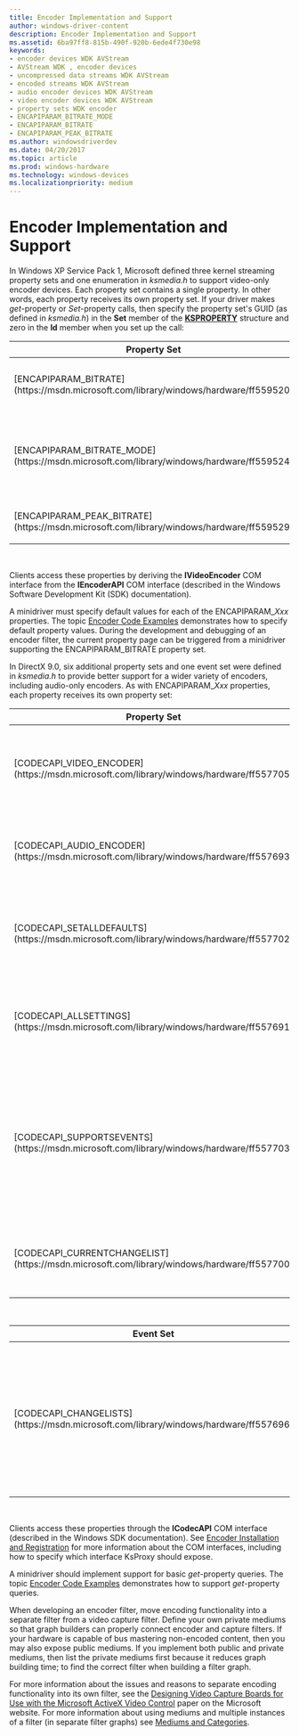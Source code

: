 ```yaml
---
title: Encoder Implementation and Support
author: windows-driver-content
description: Encoder Implementation and Support
ms.assetid: 6ba97ff8-815b-490f-920b-6ede4f730e98
keywords:
- encoder devices WDK AVStream
- AVStream WDK , encoder devices
- uncompressed data streams WDK AVStream
- encoded streams WDK AVStream
- audio encoder devices WDK AVStream
- video encoder devices WDK AVStream
- property sets WDK encoder
- ENCAPIPARAM_BITRATE_MODE
- ENCAPIPARAM_BITRATE
- ENCAPIPARAM_PEAK_BITRATE
ms.author: windowsdriverdev
ms.date: 04/20/2017
ms.topic: article
ms.prod: windows-hardware
ms.technology: windows-devices
ms.localizationpriority: medium
---
```


# Encoder Implementation and Support


In Windows XP Service Pack 1, Microsoft defined three kernel streaming property sets and one enumeration in *ksmedia.h* to support video-only encoder devices. Each property set contains a single property. In other words, each property receives its own property set. If your driver makes *get*-property or *Set*-property calls, then specify the property set's GUID (as defined in *ksmedia.h*) in the **Set** member of the [**KSPROPERTY**](https://docs.microsoft.com/windows-hardware/drivers/ddi/content/ks/ns-ks-ksidentifier) structure and zero in the **Id** member when you set up the call:

<table>
<colgroup>
<col width="50%" />
<col width="50%" />
</colgroup>
<thead>
<tr class="header">
<th>Property Set</th>
<th>Description</th>
</tr>
</thead>
<tbody>
<tr class="odd">
<td>[ENCAPIPARAM_BITRATE](https://msdn.microsoft.com/library/windows/hardware/ff559520)</td>
<td><p>Implement this property set to specify the encoding bit rates supported by the encoder device. See [Encoder Code Examples](encoder-code-examples.md) for more details.</p></td>
</tr>
<tr class="even">
<td>[ENCAPIPARAM_BITRATE_MODE](https://msdn.microsoft.com/library/windows/hardware/ff559524)</td>
<td><p>Implement this property set to specify the encoding modes supported by the device. This property set uses the [<strong>VIDEOENCODER_BITRATE_MODE</strong>](https://msdn.microsoft.com/library/windows/hardware/ff568695) enumeration to specify the supported modes. See [Encoder Code Examples](encoder-code-examples.md) for more details.</p></td>
</tr>
<tr class="odd">
<td>[ENCAPIPARAM_PEAK_BITRATE](https://msdn.microsoft.com/library/windows/hardware/ff559529)</td>
<td><p>Implement this property set to specify the maximum encoding bit rate of the device.</p></td>
</tr>
</tbody>
</table>

 

Clients access these properties by deriving the **IVideoEncoder** COM interface from the **IEncoderAPI** COM interface (described in the Windows Software Development Kit (SDK) documentation).

A minidriver must specify default values for each of the ENCAPIPARAM\_*Xxx* properties. The topic [Encoder Code Examples](encoder-code-examples.md) demonstrates how to specify default property values. During the development and debugging of an encoder filter, the current property page can be triggered from a minidriver supporting the ENCAPIPARAM\_BITRATE property set.

In DirectX 9.0, six additional property sets and one event set were defined in *ksmedia.h* to provide better support for a wider variety of encoders, including audio-only encoders. As with ENCAPIPARAM\_*Xxx* properties, each property receives its own property set:

<table>
<colgroup>
<col width="50%" />
<col width="50%" />
</colgroup>
<thead>
<tr class="header">
<th>Property Set</th>
<th>Description</th>
</tr>
</thead>
<tbody>
<tr class="odd">
<td>[CODECAPI_VIDEO_ENCODER](https://msdn.microsoft.com/library/windows/hardware/ff557705)</td>
<td><p>If your device supports encoding video streams (including auxiliary audio such as TV audio) then implement support for this property set.</p></td>
</tr>
<tr class="even">
<td>[CODECAPI_AUDIO_ENCODER](https://msdn.microsoft.com/library/windows/hardware/ff557693)</td>
<td><p>If your device is an audio-only encoder, then implement support for this property set instead of CODECAPI_VIDEO_ENCODER.</p></td>
</tr>
<tr class="odd">
<td>[CODECAPI_SETALLDEFAULTS](https://msdn.microsoft.com/library/windows/hardware/ff557702)</td>
<td><p>Implement this property set to reset all the encoder device's internal settings, such as encoding bit rate and encoding mode to their default values.</p></td>
</tr>
<tr class="even">
<td>[CODECAPI_ALLSETTINGS](https://msdn.microsoft.com/library/windows/hardware/ff557691)</td>
<td><p>Implement this property set to communicate the current settings of the encoder device. This property set is used for communication to and from clients.</p></td>
</tr>
<tr class="odd">
<td>[CODECAPI_SUPPORTSEVENTS](https://msdn.microsoft.com/library/windows/hardware/ff557703)</td>
<td><p>If your device supports events from user mode--such as to change the encoding mode, bit rate, or other settings--then implement this property set. If you implement this property set, then you must also implement support for the CODECAPI_CHANGELISTS event.</p></td>
</tr>
<tr class="even">
<td>[CODECAPI_CURRENTCHANGELIST](https://msdn.microsoft.com/library/windows/hardware/ff557700)</td>
<td><p>Implement this property set to determine which encoder parameters were changed in a previous call to set one or more encoder properties.</p></td>
</tr>
</tbody>
</table>

 

<table>
<colgroup>
<col width="50%" />
<col width="50%" />
</colgroup>
<thead>
<tr class="header">
<th>Event Set</th>
<th>Description</th>
</tr>
</thead>
<tbody>
<tr class="odd">
<td><p>[CODECAPI_CHANGELISTS](https://msdn.microsoft.com/library/windows/hardware/ff557696)</p></td>
<td><p>If the device supports responding to user-mode events through the CODECAPI_SUPPORTSEVENTS property set, then implement this event set to return a list of encoder settings that have changed as the result of a client's prior <em>Set</em>-property call to either CODECAPI_SETALLDEFAULTS or CODECAPI_ALLSETTINGS.</p></td>
</tr>
</tbody>
</table>

 

Clients access these properties through the **ICodecAPI** COM interface (described in the Windows SDK documentation). See [Encoder Installation and Registration](encoder-installation-and-registration.md) for more information about the COM interfaces, including how to specify which interface KsProxy should expose.

A minidriver should implement support for basic *get*-property queries. The topic [Encoder Code Examples](encoder-code-examples.md) demonstrates how to support *get*-property queries.

When developing an encoder filter, move encoding functionality into a separate filter from a video capture filter. Define your own private mediums so that graph builders can properly connect encoder and capture filters. If your hardware is capable of bus mastering non-encoded content, then you may also expose public mediums. If you implement both public and private mediums, then list the private mediums first because it reduces graph building time; to find the correct filter when building a filter graph.

For more information about the issues and reasons to separate encoding functionality into its own filter, see the [Designing Video Capture Boards for Use with the Microsoft ActiveX Video Control](http://go.microsoft.com/fwlink/p/?linkid=204793) paper on the Microsoft website. For more information about using mediums and multiple instances of a filter (in separate filter graphs) see [Mediums and Categories](mediums-and-categories.md).

 

 




